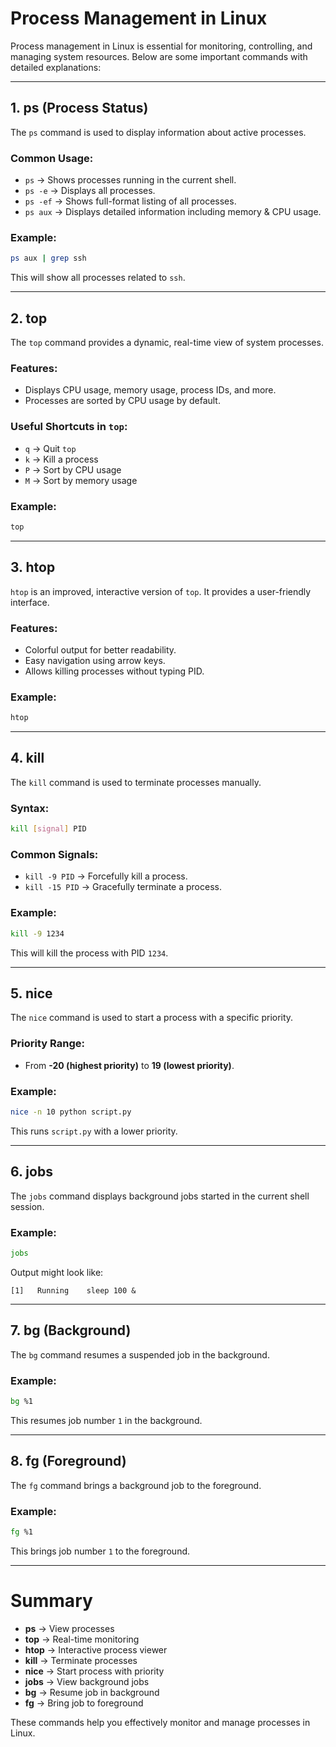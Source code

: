 # Process Management in Linux

Process management in Linux is essential for monitoring, controlling,
and managing system resources. Below are some important commands with
detailed explanations:

------------------------------------------------------------------------

## 1. **ps (Process Status)**

The `ps` command is used to display information about active processes.

### Common Usage:

-   `ps` → Shows processes running in the current shell.
-   `ps -e` → Displays all processes.
-   `ps -ef` → Shows full-format listing of all processes.
-   `ps aux` → Displays detailed information including memory & CPU
    usage.

### Example:

``` bash
ps aux | grep ssh
```

This will show all processes related to `ssh`.

------------------------------------------------------------------------

## 2. **top**

The `top` command provides a dynamic, real-time view of system
processes.

### Features:

-   Displays CPU usage, memory usage, process IDs, and more.
-   Processes are sorted by CPU usage by default.

### Useful Shortcuts in `top`:

-   `q` → Quit `top`
-   `k` → Kill a process
-   `P` → Sort by CPU usage
-   `M` → Sort by memory usage

### Example:

``` bash
top
```

------------------------------------------------------------------------

## 3. **htop**

`htop` is an improved, interactive version of `top`. It provides a
user-friendly interface.

### Features:

-   Colorful output for better readability.
-   Easy navigation using arrow keys.
-   Allows killing processes without typing PID.

### Example:

``` bash
htop
```

------------------------------------------------------------------------

## 4. **kill**

The `kill` command is used to terminate processes manually.

### Syntax:

``` bash
kill [signal] PID
```

### Common Signals:

-   `kill -9 PID` → Forcefully kill a process.
-   `kill -15 PID` → Gracefully terminate a process.

### Example:

``` bash
kill -9 1234
```

This will kill the process with PID `1234`.

------------------------------------------------------------------------

## 5. **nice**

The `nice` command is used to start a process with a specific priority.

### Priority Range:

-   From **-20 (highest priority)** to **19 (lowest priority)**.

### Example:

``` bash
nice -n 10 python script.py
```

This runs `script.py` with a lower priority.

------------------------------------------------------------------------

## 6. **jobs**

The `jobs` command displays background jobs started in the current shell
session.

### Example:

``` bash
jobs
```

Output might look like:

    [1]   Running    sleep 100 &

------------------------------------------------------------------------

## 7. **bg (Background)**

The `bg` command resumes a suspended job in the background.

### Example:

``` bash
bg %1
```

This resumes job number `1` in the background.

------------------------------------------------------------------------

## 8. **fg (Foreground)**

The `fg` command brings a background job to the foreground.

### Example:

``` bash
fg %1
```

This brings job number `1` to the foreground.

------------------------------------------------------------------------

# Summary

-   **ps** → View processes
-   **top** → Real-time monitoring
-   **htop** → Interactive process viewer
-   **kill** → Terminate processes
-   **nice** → Start process with priority
-   **jobs** → View background jobs
-   **bg** → Resume job in background
-   **fg** → Bring job to foreground

These commands help you effectively monitor and manage processes in
Linux.
